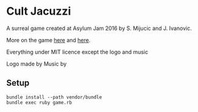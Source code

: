 # Cult Jacuzzi

A surreal game created at Asylum Jam 2016 by S. Mijucic and J. Ivanovic.

More on the game [here](http://gamejolt.com/games/cult-jacuzzi/208405) and [here](https://fanna.itch.io/cult-jacuzzi).

Everything under MIT licence except the logo and music

Logo made by [](http://kontura.co/)
Music by [](https://archive.org/details/Blacklab-Black_Forest)
## Setup

```
bundle install --path vendor/bundle
bundle exec ruby game.rb
```
